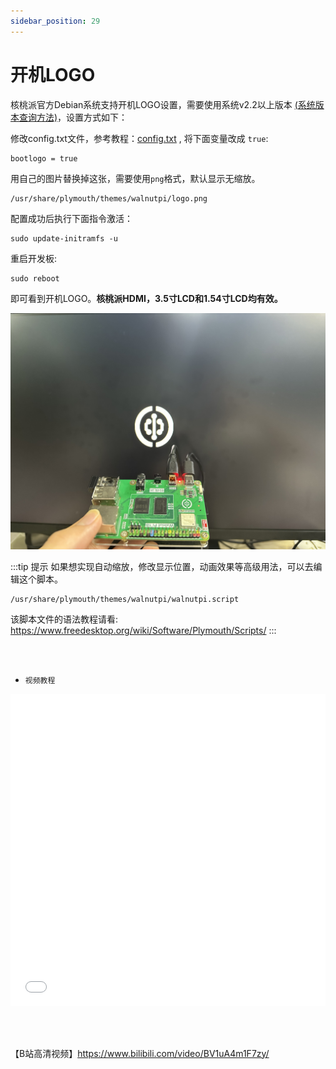 ```yaml
---
sidebar_position: 29
---
```


# 开机LOGO

核桃派官方Debian系统支持开机LOGO设置，需要使用系统v2.2以上版本 [(系统版本查询方法)](./os_intro.md#系统版本查询)，设置方式如下：

修改config.txt文件，参考教程：[config.txt](./config.txt.md) , 将下面变量改成 `true`:

```
bootlogo = true
```

用自己的图片替换掉这张，需要使用`png`格式，默认显示无缩放。

```
/usr/share/plymouth/themes/walnutpi/logo.png
```

配置成功后执行下面指令激活：

```
sudo update-initramfs -u
```

重启开发板:

```
sudo reboot
```

即可看到开机LOGO。**核桃派HDMI，3.5寸LCD和1.54寸LCD均有效。**

![boot_logo](./img/boot_logo/boot_logo1.jpg)

:::tip 提示
如果想实现自动缩放，修改显示位置，动画效果等高级用法，可以去编辑这个脚本。
```
/usr/share/plymouth/themes/walnutpi/walnutpi.script
```
该脚本文件的语法教程请看: 
 https://www.freedesktop.org/wiki/Software/Plymouth/Scripts/
:::

<br></br>

- `视频教程`

<iframe src="//player.bilibili.com/player.html?aid=1102857888&bvid=BV1uA4m1F7zy&cid=1501186718&p=1&high_quality=1&danmaku=0" allowfullscreen="allowfullscreen" width="100%" height="500" scrolling="no" frameborder="0" sandbox="allow-top-navigation allow-same-origin allow-forms allow-scripts"></iframe>

<br></br>

【B站高清视频】https://www.bilibili.com/video/BV1uA4m1F7zy/
